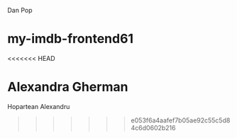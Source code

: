 Dan Pop
# my-imdb-frontend61

<<<<<<< HEAD














Alexandra Gherman
=======
Hopartean Alexandru
>>>>>>> e053f6a4aafef7b05ae92c55c5d84c6d0602b216
